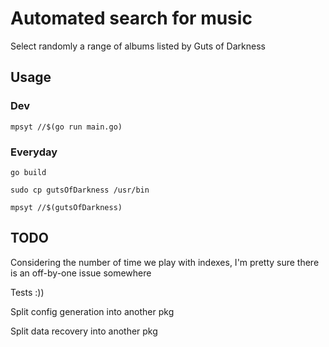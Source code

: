 # Automated search for music
Select randomly a range of albums listed by Guts of Darkness 

## Usage
### Dev
`mpsyt //$(go run main.go)`

### Everyday
`go build`

`sudo cp gutsOfDarkness /usr/bin`

`mpsyt //$(gutsOfDarkness)`

## TODO
Considering the number of time we play with indexes, I'm pretty sure there is an off-by-one issue somewhere

Tests :))

Split config generation into another pkg

Split data recovery into another pkg
